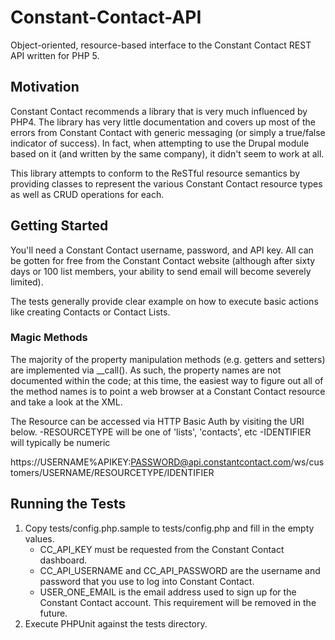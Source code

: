 Constant-Contact-API
====================

Object-oriented, resource-based interface to the Constant Contact REST API written for PHP 5.

Motivation
----------
Constant Contact recommends a library that is very much influenced by PHP4. The library has very little documentation and covers up most of the errors from Constant Contact with generic messaging (or simply a true/false indicator of success). In fact, when attempting to use the Drupal module based on it (and written by the same company), it didn't seem to work at all.

This library attempts to conform to the ReSTful resource semantics by providing classes to represent the various Constant Contact resource types as well as CRUD operations for each.

Getting Started
---------------

You'll need a Constant Contact username, password, and API key. All can be gotten for free from the Constant Contact website (although after sixty days or 100 list members, your ability to send email will become severely limited).

The tests generally provide clear example on how to execute basic actions like creating Contacts or Contact Lists.

### Magic Methods
The majority of the property manipulation methods (e.g. getters and setters) are implemented via __call(). As such, the property names are not documented within the code; at this time, the easiest way to figure out all of the method names is to point a web browser at a Constant Contact resource and take a look at the XML.

The Resource can be accessed via HTTP Basic Auth by visiting the URI below.
-RESOURCETYPE will be one of 'lists', 'contacts', etc
-IDENTIFIER will typically be numeric

https://USERNAME%APIKEY:PASSWORD@api.constantcontact.com/ws/customers/USERNAME/RESOURCETYPE/IDENTIFIER

Running the Tests
-----------------

1. Copy tests/config.php.sample to tests/config.php and fill in the empty values.
	- CC_API_KEY must be requested from the Constant Contact dashboard.
	- CC_API_USERNAME and CC_API_PASSWORD are the username and password that you use to log into Constant Contact.
	- USER_ONE_EMAIL is the email address used to sign up for the Constant Contact account.  This requirement will be removed in the future.
2. Execute PHPUnit against the tests directory.
